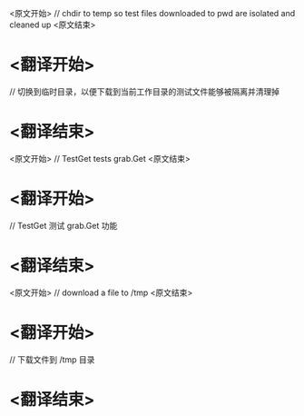 
<原文开始>
		// chdir to temp so test files downloaded to pwd are isolated and cleaned up
<原文结束>

# <翻译开始>
// 切换到临时目录，以便下载到当前工作目录的测试文件能够被隔离并清理掉
# <翻译结束>


<原文开始>
// TestGet tests grab.Get
<原文结束>

# <翻译开始>
// TestGet 测试 grab.Get 功能
# <翻译结束>


<原文开始>
	// download a file to /tmp
<原文结束>

# <翻译开始>
// 下载文件到 /tmp 目录
# <翻译结束>

